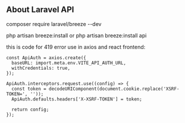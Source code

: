 
## About Laravel API

composer require laravel/breeze --dev

php artisan breeze:install
or
php artisan breeze:install api

this is code for 419 error  use in axios and react frontend:
```axios setup
const ApiAuth = axios.create({
  baseURL: import.meta.env.VITE_API_AUTH_URL,
  withCredentials: true,
});

ApiAuth.interceptors.request.use((config) => {
  const token = decodeURIComponent(document.cookie.replace('XSRF-TOKEN=', ''));
  ApiAuth.defaults.headers['X-XSRF-TOKEN'] = token;

  return config;
});
```
